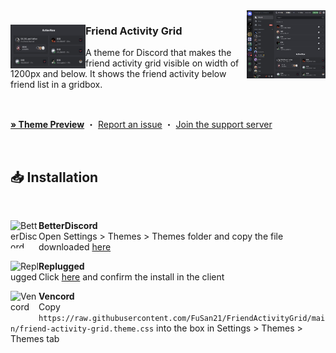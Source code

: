<img align="right" src="https://raw.githubusercontent.com/FuSan21/FriendActivityGrid/main/images/demo.jpg" alt="Preview" width="25%">

<div align="left">
  <img align="left" src="https://raw.githubusercontent.com/FuSan21/FriendActivityGrid/main/images/demo2.jpg" alt="Logo" width="120" height="70">

  <h3 align="left">Friend Activity Grid</h3>
  <p align="left">A theme for Discord that makes the friend activity grid visible on width of 1200px and below. It shows the friend activity below friend list in a gridbox.</p>

  <br/>

<a href="https://gibbu.github.io/ThemePreview/?file=https://raw.githubusercontent.com/FuSan21/FriendActivityGrid/main/src/main.css"><strong>»
Theme Preview</strong></a> ・ <a href="https://github.com/FuSan21/FriendActivityGrid/issues">Report an
issue</a> ・ <a href="#">Join the support server</a>

</div>
<br/>

## 📥 Installation

<br/>
<div align="left">
    <img align="left" src="https://i.imgur.com/LPH05EO.png" alt="BetterDiscord" width="45" height="45">
    <b><p align="left">BetterDiscord</b>
    <br/>Open Settings > Themes > Themes folder and copy the file downloaded <a href="https://betterdiscord.app/theme/Friend%20Activity%20Grid">here</a></p>
</div>

<div align="left">
    <img align="left" src="https://i.imgur.com/pfS7jdg.png" alt="Replugged" width="45" height="45">
    <b><p align="left">Replugged</b>
    <br/>Click <a href="https://replugged.dev/install?identifier=fusan21.friendactivitygrid">here</a> and confirm the install in the client</p>
</div>

<div align="left">
    <img align="left" src="https://i.imgur.com/fXYKU5q.png" alt="Vencord" width="45" height="45">
    <b><p align="left">Vencord</b>
    <br/>Copy <code>https://raw.githubusercontent.com/FuSan21/FriendActivityGrid/main/friend-activity-grid.theme.css</code> into the box in Settings > Themes > Themes tab </p>
</div><br/>
